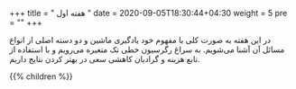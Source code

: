 +++
title = "   هفته اول "
date = 2020-09-05T18:30:44+04:30
weight = 5
pre = "<i class='fa fa-graduation-cap ' ></i>"
+++

در این هفته به صورت کلی با مفهوم خود یادگیری ماشین و دو دسته اصلی از انواع مسائل آن آشنا می‌شویم. به سراغ رگرسیون خطی تک متغیره می‌رویم و با استفاده از تابع هزینه و گرادیان کاهشی سعی در بهتر کردن نتایج داریم.


{{% children  %}}